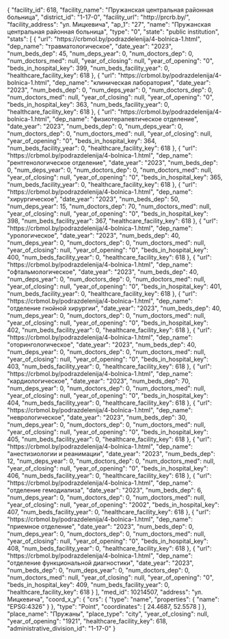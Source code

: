 {
    "facility_id": 618,
    "facility_name": "Пружанская центральная районная больница",
    "district_id": "1-17-0",
    "facility_url": "http:\/\/prcrb.by\/",
    "facility_address": "ул. Мицкевича",
    "ap_1": "27",
    "name": "Пружанская центральная районная больница",
    "type": "0",
    "state": "public institution",
    "stats": [
        {
            "url": "https:\/\/crbmol.by\/podrazdelenija\/4-bolnica-1.html",
            "dep_name": "травматологическое",
            "date_year": "2023",
            "num_beds_dep": 45,
            "num_deps_year": 0,
            "num_doctors_dep": 0,
            "num_doctors_med": null,
            "year_of_closing": null,
            "year_of_opening": "0",
            "beds_in_hospital_key": 399,
            "num_beds_facility_year": 0,
            "healthcare_facility_key": 618
        },
        {
            "url": "https:\/\/crbmol.by\/podrazdelenija\/4-bolnica-1.html",
            "dep_name": "клиническая лаборатория",
            "date_year": "2023",
            "num_beds_dep": 0,
            "num_deps_year": 0,
            "num_doctors_dep": 0,
            "num_doctors_med": null,
            "year_of_closing": null,
            "year_of_opening": "0",
            "beds_in_hospital_key": 363,
            "num_beds_facility_year": 0,
            "healthcare_facility_key": 618
        },
        {
            "url": "https:\/\/crbmol.by\/podrazdelenija\/4-bolnica-1.html",
            "dep_name": "физиотерапевтическое отделение",
            "date_year": "2023",
            "num_beds_dep": 0,
            "num_deps_year": 0,
            "num_doctors_dep": 0,
            "num_doctors_med": null,
            "year_of_closing": null,
            "year_of_opening": "0",
            "beds_in_hospital_key": 364,
            "num_beds_facility_year": 0,
            "healthcare_facility_key": 618
        },
        {
            "url": "https:\/\/crbmol.by\/podrazdelenija\/4-bolnica-1.html",
            "dep_name": "рентгенологическое отделение",
            "date_year": "2023",
            "num_beds_dep": 0,
            "num_deps_year": 0,
            "num_doctors_dep": 0,
            "num_doctors_med": null,
            "year_of_closing": null,
            "year_of_opening": "0",
            "beds_in_hospital_key": 365,
            "num_beds_facility_year": 0,
            "healthcare_facility_key": 618
        },
        {
            "url": "https:\/\/crbmol.by\/podrazdelenija\/4-bolnica-1.html",
            "dep_name": "хирургическое",
            "date_year": "2023",
            "num_beds_dep": 50,
            "num_deps_year": 15,
            "num_doctors_dep": 70,
            "num_doctors_med": null,
            "year_of_closing": null,
            "year_of_opening": "0",
            "beds_in_hospital_key": 398,
            "num_beds_facility_year": 367,
            "healthcare_facility_key": 618
        },
        {
            "url": "https:\/\/crbmol.by\/podrazdelenija\/4-bolnica-1.html",
            "dep_name": "урологическое",
            "date_year": "2023",
            "num_beds_dep": 40,
            "num_deps_year": 0,
            "num_doctors_dep": 0,
            "num_doctors_med": null,
            "year_of_closing": null,
            "year_of_opening": "0",
            "beds_in_hospital_key": 400,
            "num_beds_facility_year": 0,
            "healthcare_facility_key": 618
        },
        {
            "url": "https:\/\/crbmol.by\/podrazdelenija\/4-bolnica-1.html",
            "dep_name": "офтальмологическое",
            "date_year": "2023",
            "num_beds_dep": 40,
            "num_deps_year": 0,
            "num_doctors_dep": 0,
            "num_doctors_med": null,
            "year_of_closing": null,
            "year_of_opening": "0",
            "beds_in_hospital_key": 401,
            "num_beds_facility_year": 0,
            "healthcare_facility_key": 618
        },
        {
            "url": "https:\/\/crbmol.by\/podrazdelenija\/4-bolnica-1.html",
            "dep_name": "отделение гнойной хирургии",
            "date_year": "2023",
            "num_beds_dep": 40,
            "num_deps_year": 0,
            "num_doctors_dep": 0,
            "num_doctors_med": null,
            "year_of_closing": null,
            "year_of_opening": "0",
            "beds_in_hospital_key": 402,
            "num_beds_facility_year": 0,
            "healthcare_facility_key": 618
        },
        {
            "url": "https:\/\/crbmol.by\/podrazdelenija\/4-bolnica-1.html",
            "dep_name": "оторингологическое",
            "date_year": "2023",
            "num_beds_dep": 40,
            "num_deps_year": 0,
            "num_doctors_dep": 0,
            "num_doctors_med": null,
            "year_of_closing": null,
            "year_of_opening": "0",
            "beds_in_hospital_key": 403,
            "num_beds_facility_year": 0,
            "healthcare_facility_key": 618
        },
        {
            "url": "https:\/\/crbmol.by\/podrazdelenija\/4-bolnica-1.html",
            "dep_name": "кардиологическое",
            "date_year": "2023",
            "num_beds_dep": 70,
            "num_deps_year": 0,
            "num_doctors_dep": 0,
            "num_doctors_med": null,
            "year_of_closing": null,
            "year_of_opening": "0",
            "beds_in_hospital_key": 404,
            "num_beds_facility_year": 0,
            "healthcare_facility_key": 618
        },
        {
            "url": "https:\/\/crbmol.by\/podrazdelenija\/4-bolnica-1.html",
            "dep_name": "неврологическое",
            "date_year": "2023",
            "num_beds_dep": 30,
            "num_deps_year": 0,
            "num_doctors_dep": 0,
            "num_doctors_med": null,
            "year_of_closing": null,
            "year_of_opening": "0",
            "beds_in_hospital_key": 405,
            "num_beds_facility_year": 0,
            "healthcare_facility_key": 618
        },
        {
            "url": "https:\/\/crbmol.by\/podrazdelenija\/4-bolnica-1.html",
            "dep_name": "анестизиологии и реанимации",
            "date_year": "2023",
            "num_beds_dep": 12,
            "num_deps_year": 0,
            "num_doctors_dep": 0,
            "num_doctors_med": null,
            "year_of_closing": null,
            "year_of_opening": "0",
            "beds_in_hospital_key": 406,
            "num_beds_facility_year": 0,
            "healthcare_facility_key": 618
        },
        {
            "url": "https:\/\/crbmol.by\/podrazdelenija\/4-bolnica-1.html",
            "dep_name": "отделение гемодиализа",
            "date_year": "2023",
            "num_beds_dep": 6,
            "num_deps_year": 0,
            "num_doctors_dep": 0,
            "num_doctors_med": null,
            "year_of_closing": null,
            "year_of_opening": "2002",
            "beds_in_hospital_key": 407,
            "num_beds_facility_year": 0,
            "healthcare_facility_key": 618
        },
        {
            "url": "https:\/\/crbmol.by\/podrazdelenija\/4-bolnica-1.html",
            "dep_name": "приемное отделение",
            "date_year": "2023",
            "num_beds_dep": 0,
            "num_deps_year": 0,
            "num_doctors_dep": 0,
            "num_doctors_med": null,
            "year_of_closing": null,
            "year_of_opening": "0",
            "beds_in_hospital_key": 408,
            "num_beds_facility_year": 0,
            "healthcare_facility_key": 618
        },
        {
            "url": "https:\/\/crbmol.by\/podrazdelenija\/4-bolnica-1.html",
            "dep_name": "отделение функциональной диагностики",
            "date_year": "2023",
            "num_beds_dep": 0,
            "num_deps_year": 0,
            "num_doctors_dep": 0,
            "num_doctors_med": null,
            "year_of_closing": null,
            "year_of_opening": "0",
            "beds_in_hospital_key": 409,
            "num_beds_facility_year": 0,
            "healthcare_facility_key": 618
        }
    ],
    "med_id": 10214507,
    "address": "ул. Мицкевича",
    "coord_x_y": {
        "crs": {
            "type": "name",
            "properties": {
                "name": "EPSG:4326"
            }
        },
        "type": "Point",
        "coordinates": [
            24.4687,
            52.5578
        ]
    },
    "place_name": "Пружаны",
    "place_type": "city",
    "year_of_closing": null,
    "year_of_opening": "1921",
    "healthcare_facility_key": 618,
    "administrative_division_id": "1-17-0"
}